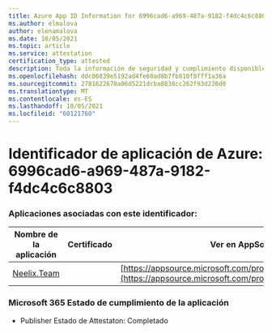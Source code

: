 ```yaml
---
title: Azure App ID Information for 6996cad6-a969-487a-9182-f4dc4c6c8803
ms.author: elmalova
author: elenamalova
ms.date: 10/05/2021
ms.topic: article
ms.service: attestation
certification_type: attested
description: Toda la información de seguridad y cumplimiento disponible para 6996cad6-a969-487a-9182-f4dc4c6c8803.
ms.openlocfilehash: ddc06839e5192ad4fe60ad8b7fb810f8fff1a36a
ms.sourcegitcommit: 2781622670a06d5221dcba8838cc262f93d228d0
ms.translationtype: MT
ms.contentlocale: es-ES
ms.lasthandoff: 10/05/2021
ms.locfileid: "60121760"
---
```

# <a name="azure-app-id-6996cad6-a969-487a-9182-f4dc4c6c8803"></a>Identificador de aplicación de Azure: 6996cad6-a969-487a-9182-f4dc4c6c8803


### <a name="apps-associated-with-this-id"></a>Aplicaciones asociadas con este identificador:
| **Nombre de la aplicación** | **Certificado** | **Ver en AppSource** |
|--------------|---------------|-----------------------|
| [Neelix.Team](https://docs.microsoft.com/microsoft-365-app-certification/forward/WA200003047) |  | [https://appsource.microsoft.com/product/office/WA200003047](https://appsource.microsoft.com/product/office/WA200003047) |

### <a name="microsoft-365-app-compliance-status"></a>Microsoft 365 Estado de cumplimiento de la aplicación
- Publisher Estado de Attestaton: Completado
